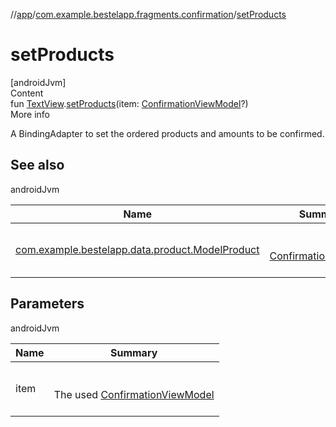 //[app](../index.md)/[com.example.bestelapp.fragments.confirmation](index.md)/[setProducts](set-products.md)



# setProducts  
[androidJvm]  
Content  
fun [TextView](https://developer.android.com/reference/kotlin/android/widget/TextView.html).[setProducts](set-products.md)(item: [ConfirmationViewModel](-confirmation-view-model/index.md)?)  
More info  


A BindingAdapter to set the ordered products and amounts to be confirmed.



## See also  
  
androidJvm  
  
|  Name|  Summary| 
|---|---|
| <a name="com.example.bestelapp.fragments.confirmation//setProducts/android.widget.TextView#com.example.bestelapp.fragments.confirmation.ConfirmationViewModel?/PointingToDeclaration/"></a>[com.example.bestelapp.data.product.ModelProduct](../com.example.bestelapp.data.product/-model-product/index.md)| <a name="com.example.bestelapp.fragments.confirmation//setProducts/android.widget.TextView#com.example.bestelapp.fragments.confirmation.ConfirmationViewModel?/PointingToDeclaration/"></a><br><br>[ConfirmationFragment](-confirmation-fragment/index.md)<br><br>
  


## Parameters  
  
androidJvm  
  
|  Name|  Summary| 
|---|---|
| <a name="com.example.bestelapp.fragments.confirmation//setProducts/android.widget.TextView#com.example.bestelapp.fragments.confirmation.ConfirmationViewModel?/PointingToDeclaration/"></a>item| <a name="com.example.bestelapp.fragments.confirmation//setProducts/android.widget.TextView#com.example.bestelapp.fragments.confirmation.ConfirmationViewModel?/PointingToDeclaration/"></a><br><br>The used [ConfirmationViewModel](-confirmation-view-model/index.md)<br><br>
  
  



